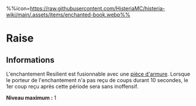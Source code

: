 %%icon=https://raw.githubusercontent.com/HisteriaMC/histeria-wiki/main/.assets/items/enchanted-book.webp%%
# Raise

## Informations
L'enchantement Resilient est fusionnable avec une [pièce d'armure](https://histeria.fr/wiki/armures).
Lorsque le porteur de l'enchantement n'a pas reçu de coups durant 10 secondes, le 1er coup reçu après cette période sera sans inoffensif.

**Niveau maximum :** 1